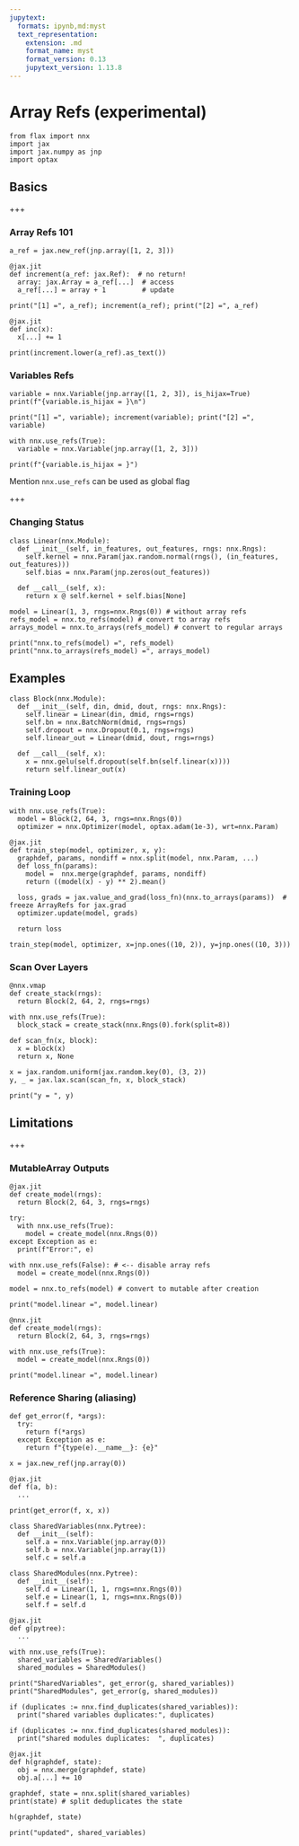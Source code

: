 ```yaml
---
jupytext:
  formats: ipynb,md:myst
  text_representation:
    extension: .md
    format_name: myst
    format_version: 0.13
    jupytext_version: 1.13.8
---
```


# Array Refs (experimental)

```{code-cell} ipython3
from flax import nnx
import jax
import jax.numpy as jnp
import optax
```

## Basics

+++

### Array Refs 101

```{code-cell} ipython3
a_ref = jax.new_ref(jnp.array([1, 2, 3]))

@jax.jit
def increment(a_ref: jax.Ref):  # no return!
  array: jax.Array = a_ref[...]  # access
  a_ref[...] = array + 1         # update

print("[1] =", a_ref); increment(a_ref); print("[2] =", a_ref)
```

```{code-cell} ipython3
@jax.jit
def inc(x):
  x[...] += 1

print(increment.lower(a_ref).as_text())
```

### Variables Refs

```{code-cell} ipython3
variable = nnx.Variable(jnp.array([1, 2, 3]), is_hijax=True)
print(f"{variable.is_hijax = }\n")

print("[1] =", variable); increment(variable); print("[2] =", variable)
```

```{code-cell} ipython3
with nnx.use_refs(True):
  variable = nnx.Variable(jnp.array([1, 2, 3]))

print(f"{variable.is_hijax = }")
```

Mention `nnx.use_refs` can be used as global flag

+++

### Changing Status

```{code-cell} ipython3
class Linear(nnx.Module):
  def __init__(self, in_features, out_features, rngs: nnx.Rngs):
    self.kernel = nnx.Param(jax.random.normal(rngs(), (in_features, out_features)))
    self.bias = nnx.Param(jnp.zeros(out_features))

  def __call__(self, x):
    return x @ self.kernel + self.bias[None]

model = Linear(1, 3, rngs=nnx.Rngs(0)) # without array refs
refs_model = nnx.to_refs(model) # convert to array refs
arrays_model = nnx.to_arrays(refs_model) # convert to regular arrays

print("nnx.to_refs(model) =", refs_model)
print("nnx.to_arrays(refs_model) =", arrays_model)
```

## Examples

```{code-cell} ipython3
class Block(nnx.Module):
  def __init__(self, din, dmid, dout, rngs: nnx.Rngs):
    self.linear = Linear(din, dmid, rngs=rngs)
    self.bn = nnx.BatchNorm(dmid, rngs=rngs)
    self.dropout = nnx.Dropout(0.1, rngs=rngs)
    self.linear_out = Linear(dmid, dout, rngs=rngs)

  def __call__(self, x):
    x = nnx.gelu(self.dropout(self.bn(self.linear(x))))
    return self.linear_out(x)
```

### Training Loop

```{code-cell} ipython3
with nnx.use_refs(True):
  model = Block(2, 64, 3, rngs=nnx.Rngs(0))
  optimizer = nnx.Optimizer(model, optax.adam(1e-3), wrt=nnx.Param)

@jax.jit
def train_step(model, optimizer, x, y):
  graphdef, params, nondiff = nnx.split(model, nnx.Param, ...)
  def loss_fn(params):
    model =  nnx.merge(graphdef, params, nondiff)
    return ((model(x) - y) ** 2).mean()

  loss, grads = jax.value_and_grad(loss_fn)(nnx.to_arrays(params))  # freeze ArrayRefs for jax.grad
  optimizer.update(model, grads)

  return loss

train_step(model, optimizer, x=jnp.ones((10, 2)), y=jnp.ones((10, 3)))
```

### Scan Over Layers

```{code-cell} ipython3
@nnx.vmap
def create_stack(rngs):
  return Block(2, 64, 2, rngs=rngs)

with nnx.use_refs(True):
  block_stack = create_stack(nnx.Rngs(0).fork(split=8))

def scan_fn(x, block):
  x = block(x)
  return x, None

x = jax.random.uniform(jax.random.key(0), (3, 2))
y, _ = jax.lax.scan(scan_fn, x, block_stack)

print("y = ", y)
```

## Limitations

+++

### MutableArray Outputs

```{code-cell} ipython3
@jax.jit
def create_model(rngs):
  return Block(2, 64, 3, rngs=rngs)

try:
  with nnx.use_refs(True):
    model = create_model(nnx.Rngs(0))
except Exception as e:
  print(f"Error:", e)
```

```{code-cell} ipython3
with nnx.use_refs(False): # <-- disable array refs
  model = create_model(nnx.Rngs(0))

model = nnx.to_refs(model) # convert to mutable after creation

print("model.linear =", model.linear)
```

```{code-cell} ipython3
@nnx.jit
def create_model(rngs):
  return Block(2, 64, 3, rngs=rngs)

with nnx.use_refs(True):
  model = create_model(nnx.Rngs(0))

print("model.linear =", model.linear)
```

### Reference Sharing (aliasing)

```{code-cell} ipython3
def get_error(f, *args):
  try:
    return f(*args)
  except Exception as e:
    return f"{type(e).__name__}: {e}"
  
x = jax.new_ref(jnp.array(0))

@jax.jit
def f(a, b):
  ...

print(get_error(f, x, x))
```

```{code-cell} ipython3
class SharedVariables(nnx.Pytree):
  def __init__(self):
    self.a = nnx.Variable(jnp.array(0))
    self.b = nnx.Variable(jnp.array(1))
    self.c = self.a

class SharedModules(nnx.Pytree):
  def __init__(self):
    self.d = Linear(1, 1, rngs=nnx.Rngs(0))
    self.e = Linear(1, 1, rngs=nnx.Rngs(0))
    self.f = self.d

@jax.jit
def g(pytree):
  ...

with nnx.use_refs(True):
  shared_variables = SharedVariables()
  shared_modules = SharedModules()

print("SharedVariables", get_error(g, shared_variables))
print("SharedModules", get_error(g, shared_modules))
```

```{code-cell} ipython3
if (duplicates := nnx.find_duplicates(shared_variables)):
  print("shared variables duplicates:", duplicates)

if (duplicates := nnx.find_duplicates(shared_modules)):
  print("shared modules duplicates:  ", duplicates)
```

```{code-cell} ipython3
@jax.jit
def h(graphdef, state):
  obj = nnx.merge(graphdef, state)
  obj.a[...] += 10

graphdef, state = nnx.split(shared_variables)
print(state) # split deduplicates the state

h(graphdef, state)

print("updated", shared_variables)
```
